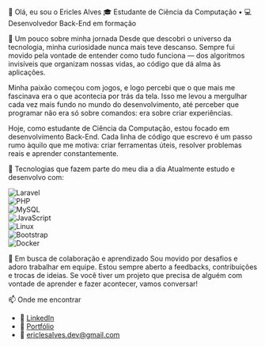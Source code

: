 👋 Olá, eu sou o Ericles Alves
🎓 Estudante de Ciência da Computação 
• 💻 Desenvolvedor Back-End em formação 
 

🚀 Um pouco sobre minha jornada
Desde que descobri o universo da tecnologia, minha curiosidade nunca mais teve descanso. Sempre fui movido pela vontade de entender como tudo funciona — dos algoritmos invisíveis que organizam nossas vidas, ao código que dá alma às aplicações.

Minha paixão começou com jogos, e logo percebi que o que mais me fascinava era o que acontecia por trás da tela. Isso me levou a mergulhar cada vez mais fundo no mundo do desenvolvimento, até perceber que programar não era só sobre comandos: era sobre criar experiências.

Hoje, como estudante de Ciência da Computação, estou focado em desenvolvimento Back-End. Cada linha de código que escrevo é um passo rumo àquilo que me motiva: criar ferramentas úteis, resolver problemas reais e aprender constantemente.

🔧 Tecnologias que fazem parte do meu dia a dia
Atualmente estudo e desenvolvo com:

![Laravel](https://img.shields.io/badge/-Laravel-red?style=for-the-badge&logo=laravel)  
![PHP](https://img.shields.io/badge/-PHP-777BB4?style=for-the-badge&logo=php&logoColor=white)  
![MySQL](https://img.shields.io/badge/-MySQL-4479A1?style=for-the-badge&logo=mysql&logoColor=white)  
![JavaScript](https://img.shields.io/badge/-JavaScript-F7DF1E?style=for-the-badge&logo=javascript&logoColor=black)  
![Linux](https://img.shields.io/badge/-Linux-FCC624?style=for-the-badge&logo=linux&logoColor=black)  
![Bootstrap](https://img.shields.io/badge/-Bootstrap-563D7C?style=for-the-badge&logo=bootstrap&logoColor=white)  
![Docker](https://img.shields.io/badge/-Docker-2496ED?style=for-the-badge&logo=docker&logoColor=white)


💬 Em busca de colaboração e aprendizado
Sou movido por desafios e adoro trabalhar em equipe. Estou sempre aberto a feedbacks, contribuições e trocas de ideias. Se você tiver um projeto que precisa de alguém com vontade de aprender e fazer acontecer, vamos conversar!

📫 Onde me encontrar

- 💼 [LinkedIn](https://www.linkedin.com/in/ericlesalvess)
- 📂 [Portfólio](https://github.com/ericlesalvess?tab=repositories)
- 📧 ericlesalves.dev@gmail.com
